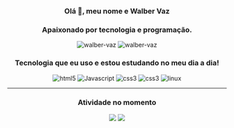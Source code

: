<h3 align="center"> Olá 👋, meu nome e Walber Vaz </h3>
<h3 align="center">Apaixonado por tecnologia e programação.</h3>

<div align="center">
  <img src="https://github-readme-stats.vercel.app/api?username=walber-vaz&show_icons=true&theme=dracula&locale=pt-br" alt="walber-vaz" />
  <img src="https://github-readme-stats.vercel.app/api/top-langs/?username=walber-vaz&show_icons=true&locale=pt-br&theme=dracula" alt="walber-vaz" />
</div>

<h3 align="center">Tecnologia que eu uso e estou estudando no meu dia a dia!</h3>
<div align="center" style="display: inline_block;">
  <img src="https://img.shields.io/badge/HTML5-E34F26?style=for-the-badge&logo=html5&logoColor=white" alt="html5" />
  <img src="https://img.shields.io/badge/JavaScript-F7DF1E?style=for-the-badge&logo=javascript&logoColor=black" alt="Javascript" />
  <img src="https://img.shields.io/badge/CSS3-1572B6?style=for-the-badge&logo=css3&logoColor=white" alt="css3" />
  <img src="https://img.shields.io/badge/Go-00ADD8?style=for-the-badge&logo=go&logoColor=white" alt="css3" />
  <img src="https://img.shields.io/badge/Linux-FCC624?style=for-the-badge&logo=linux&logoColor=black" alt="linux" />
</div>

<hr/>

<h3 align="center">Atividade no momento</h3>

<div align="center">
  <a href="https://github.com/walber-vaz/trybe-exercise"><img src="https://github-readme-stats.vercel.app/api/pin/?username=walber-vaz&repo=trybe-exercise&show_owner=true&theme=dracula&locale=pt-br" /></a>
  <a href="https://github.com/walber-vaz/Estudo-Java"><img src="https://github-readme-stats.vercel.app/api/pin/?username=walber-vaz&repo=walber-vaz/Estudo-Java&show_owner=true&theme=dracula&locale=pt-br" /></a>
</div>
